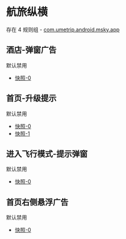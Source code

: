 # 航旅纵横

存在 4 规则组 - [com.umetrip.android.msky.app](/src/apps/com.umetrip.android.msky.app.ts)

## 酒店-弹窗广告

默认禁用

- [快照-0](https://i.gkd.li/i/12909632)

## 首页-升级提示

默认禁用

- [快照-0](https://i.gkd.li/i/12838294)
- [快照-1](https://i.gkd.li/i/12838293)

## 进入飞行模式-提示弹窗

默认禁用

- [快照-0](https://i.gkd.li/i/12750185)

## 首页右侧悬浮广告

默认禁用

- [快照-0](https://i.gkd.li/i/12783264)
